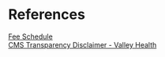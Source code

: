 # References  

[Fee Schedule](https://www.valleyhealthlink.com/documents/Price-Transparency-With_Disclaimer.xlsx)  
[CMS Transparency Disclaimer - Valley Health](https://www.valleyhealthlink.com/Patients-Visitors/For-Patients/Patient-Estimates/CMS-Transparency-Disclaimer.aspx)  
